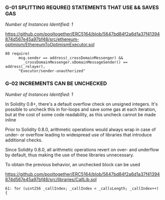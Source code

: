 ### G-01 SPLITTING REQURE() STATEMENTS THAT USE && SAVES GAS

*Number of Instances Identified: 1*

https://github.com/pooltogether/ERC5164/blob/5647bd84f2a6d1a37f41394874d567e45a97bf48/src/ethereum-optimism/EthereumToOptimismExecutor.sol

```
80 require(
      msg.sender == address(_crossDomainMessenger) &&
        _crossDomainMessenger.xDomainMessageSender() == address(_relayer),
      "Executor/sender-unauthorized"
```


### G-02 INCREMENTS CAN BE UNCHECKED

*Number of Instances Identified: 1*

In Solidity 0.8+, there's a default overflow check on unsigned integers. It's possible to uncheck this in for-loops and save some gas at each iteration, but at the cost of some code readability, as this uncheck cannot be made inline

Prior to Solidity 0.8.0, arithmetic operations would always wrap in case of under- or overflow leading to widespread use of libraries that introduce additional checks.

Since Solidity 0.8.0, all arithmetic operations revert on over- and underflow by default, thus making the use of these libraries unnecessary.

To obtain the previous behavior, an unchecked block can be used


https://github.com/pooltogether/ERC5164/blob/5647bd84f2a6d1a37f41394874d567e45a97bf48/src/libraries/CallLib.sol

```
61: for (uint256 _callIndex; _callIndex < _callsLength; _callIndex++) {
```
